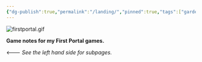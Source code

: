 ```yaml
---
{"dg-publish":true,"permalink":"/landing/","pinned":true,"tags":["gardenEntry"],"updated":"2025-06-08T15:50:06.978-04:00"}
---
```


 ![firstportal.gif](/img/user/firstportal.gif)

**Game notes for my First Portal games.**  

<--- *See the left hand side for subpages.*

